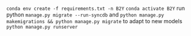 `conda env create -f requirements.txt -n B2Y`
`conda activate B2Y`
run python `manage.py migrate --run-syncdb` and `python manage.py makemigrations && python manage.py migrate` to adapt to new models
`python manage.py runserver`


